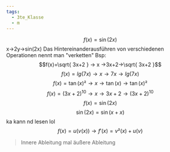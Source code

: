 ```yaml
---
tags:
  - 3te_Klasse
  - m
---
```

$$f(x)=\sin(2x)$$
x→2y→sin(2x)
Das Hintereinanderausführen von verschiedenen Operationen nennt man "verketten"
Bsp:
$$f(x)=\sqrt{ 3x+2 } → x →3x+2→\sqrt{ 3x+2 }$$
$$f(x)=lg(7x)→x→7x→lg(7x)$$
$$f(x)=\tan(x)²→x→\tan(x)→\tan(x)²$$
$$f(x)=(3x+2)^{10}→x→3x+2→(3x+2)^{10}$$
$$f(x)=\sin(2x)$$
$$\sin(2x)=\sin(x+x)$$
ka kann nd lesen lol
$$f(x)=u(v(x))→f'(x)=v²(x)+u(v)$$
> Innere Ableitung mal äußere Ableitung
